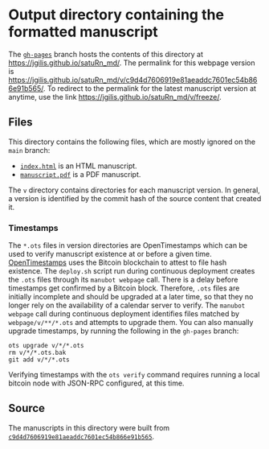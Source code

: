 # Output directory containing the formatted manuscript

The [`gh-pages`](https://github.com/jgilis/satuRn_md/tree/gh-pages) branch hosts the contents of this directory at <https://jgilis.github.io/satuRn_md/>.
The permalink for this webpage version is <https://jgilis.github.io/satuRn_md/v/c9d4d7606919e81aeaddc7601ec54b866e91b565/>.
To redirect to the permalink for the latest manuscript version at anytime, use the link <https://jgilis.github.io/satuRn_md/v/freeze/>.

## Files

This directory contains the following files, which are mostly ignored on the `main` branch:

+ [`index.html`](index.html) is an HTML manuscript.
+ [`manuscript.pdf`](manuscript.pdf) is a PDF manuscript.

The `v` directory contains directories for each manuscript version.
In general, a version is identified by the commit hash of the source content that created it.

### Timestamps

The `*.ots` files in version directories are OpenTimestamps which can be used to verify manuscript existence at or before a given time.
[OpenTimestamps](https://opentimestamps.org/) uses the Bitcoin blockchain to attest to file hash existence.
The `deploy.sh` script run during continuous deployment creates the `.ots` files through its `manubot webpage` call.
There is a delay before timestamps get confirmed by a Bitcoin block.
Therefore, `.ots` files are initially incomplete and should be upgraded at a later time, so that they no longer rely on the availability of a calendar server to verify.
The `manubot webpage` call during continuous deployment identifies files matched by `webpage/v/**/*.ots` and attempts to upgrade them.
You can also manually upgrade timestamps, by running the following in the `gh-pages` branch:

```shell
ots upgrade v/*/*.ots
rm v/*/*.ots.bak
git add v/*/*.ots
```

Verifying timestamps with the `ots verify` command requires running a local bitcoin node with JSON-RPC configured, at this time.

## Source

The manuscripts in this directory were built from
[`c9d4d7606919e81aeaddc7601ec54b866e91b565`](https://github.com/jgilis/satuRn_md/commit/c9d4d7606919e81aeaddc7601ec54b866e91b565).
